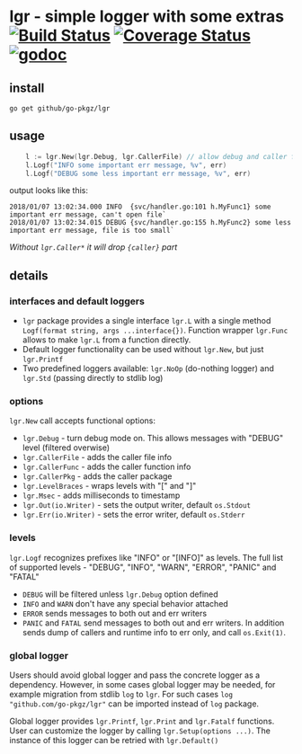 # lgr - simple logger with some extras [![Build Status](https://travis-ci.org/go-pkgz/lgr.svg?branch=master)](https://travis-ci.org/go-pkgz/lgr) [![Coverage Status](https://coveralls.io/repos/github/go-pkgz/lgr/badge.svg?branch=master)](https://coveralls.io/github/go-pkgz/lgr?branch=master) [![godoc](https://godoc.org/github.com/go-pkgz/lgr?status.svg)](https://godoc.org/github.com/go-pkgz/lgr)

## install

`go get github/go-pkgz/lgr`

## usage

```go
    l := lgr.New(lgr.Debug, lgr.CallerFile) // allow debug and caller file info
    l.Logf("INFO some important err message, %v", err)
    l.Logf("DEBUG some less important err message, %v", err)
```

output looks like this:
```
2018/01/07 13:02:34.000 INFO  {svc/handler.go:101 h.MyFunc1} some important err message, can't open file`
2018/01/07 13:02:34.015 DEBUG {svc/handler.go:155 h.MyFunc2} some less important err message, file is too small`
```

_Without `lgr.Caller*` it will drop `{caller}` part_

## details

### interfaces and default loggers

- `lgr` package provides a single interface `lgr.L` with a single method `Logf(format string, args ...interface{})`. Function wrapper `lgr.Func` allows to make `lgr.L` from a function directly.
- Default logger functionality can be used without `lgr.New`, but just `lgr.Printf`
- Two predefined loggers available: `lgr.NoOp` (do-nothing logger) and `lgr.Std` (passing directly to stdlib log)

### options

`lgr.New` call accepts functional options:

- `lgr.Debug` - turn debug mode on. This allows messages with "DEBUG" level (filtered overwise)
- `lgr.CallerFile` - adds the caller file info
- `lgr.CallerFunc` - adds the caller function info
- `lgr.CallerPkg` - adds the caller package
- `lgr.LevelBraces` - wraps levels with "[" and "]"
- `lgr.Msec` - adds milliseconds to timestamp
- `lgr.Out(io.Writer)` - sets the output writer, default `os.Stdout`
- `lgr.Err(io.Writer)` - sets the error writer, default `os.Stderr`

### levels

`lgr.Logf` recognizes prefixes like "INFO" or "[INFO]" as levels. The full list of supported levels - "DEBUG", "INFO", "WARN", "ERROR", "PANIC" and "FATAL"

- `DEBUG` will be filtered unless `lgr.Debug` option defined
- `INFO` and `WARN` don't have any special behavior attached
- `ERROR` sends messages to both out and err writers
- `PANIC` and `FATAL` send messages to both out and err writers. In addition sends dump of callers and runtime info to err only, and call `os.Exit(1)`.
  
### global logger

Users should avoid global logger and pass the concrete logger as a dependency. However, in some cases global logger may be needed, for example migration from stdlib `log` to `lgr`. For such cases `log "github.com/go-pkgz/lgr"` can be imported instead of `log` package.

Global logger provides `lgr.Printf`, `lgr.Print` and `lgr.Fatalf` functions. User can customize the logger by calling `lgr.Setup(options ...)`. The instance of this logger can be retried with `lgr.Default()`
 